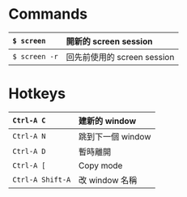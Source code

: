 # Commands #

|`$ screen`|開新的 screen session|
|:---------|:-----------------|
|`$ screen -r`|回先前使用的 screen session|

# Hotkeys #

|`Ctrl-A C`|建新的 window|
|:---------|:---------|
|`Ctrl-A N`|跳到下一個 window|
|`Ctrl-A D`|暫時離開      |
|`Ctrl-A [`|Copy mode |
|`Ctrl-A Shift-A`|改 window 名稱|